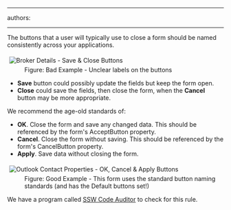 

---
authors:

---




<span class='intro'> <p><span>​The buttons that a user will typically use to close a form should be named consistently across your applications.</span></p> </span>

<dl class="badImage"><dt>
      <img src="http&#58;//www.ssw.com.au/ssw/Standards/Rules/Images/ButtonLabels_Bad.gif" alt="Broker Details - Save &amp; Close Buttons" style="margin&#58;5px;" />
   </dt><dd>Figure&#58; Bad Example - Unclear labels on the buttons</dd></dl><ul><li>
      <strong>Save</strong> button could possibly update the fields but keep the form open.</li><li>
      <strong>Close</strong> could save the fields, then close the form, when the 
      <strong> Cancel</strong> button may be more appropriate.</li></ul><p>We recommend the age-old standards of&#58;</p><ul><li>
      <strong>OK</strong>. Close the form and save any changed data. This should be referenced by the form's AcceptButton property.</li><li>
      <strong>Cancel</strong>. Close the form without saving. This should be referenced by the form's CancelButton property.</li><li>
      <strong>Apply</strong>. Save data without closing the form.</li></ul><dl class="goodImage"><dt>
      <img src="http&#58;//www.ssw.com.au/ssw/Standards/Rules/Images/OKCancelExampleDialog.jpg" alt="Outlook Contact Properties - OK, Cancel &amp; Apply Buttons" style="margin&#58;5px;" />
   </dt><dd>Figure&#58; Good Example - This form uses the standard button naming standards (and has the Default buttons set!)</dd></dl><p class="productBox">We have a program called 
   <a href="http&#58;//www.ssw.com.au/ssw/CodeAuditor/">SSW Code Auditor</a> to check for this rule.</p>


